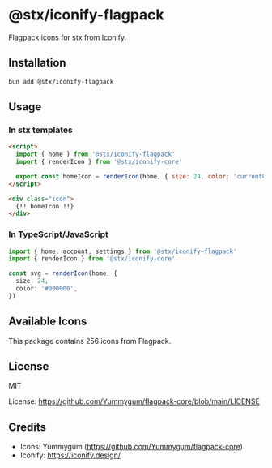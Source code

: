 # @stx/iconify-flagpack

Flagpack icons for stx from Iconify.

## Installation

```bash
bun add @stx/iconify-flagpack
```

## Usage

### In stx templates

```html
<script>
  import { home } from '@stx/iconify-flagpack'
  import { renderIcon } from '@stx/iconify-core'

  export const homeIcon = renderIcon(home, { size: 24, color: 'currentColor' })
</script>

<div class="icon">
  {!! homeIcon !!}
</div>
```

### In TypeScript/JavaScript

```typescript
import { home, account, settings } from '@stx/iconify-flagpack'
import { renderIcon } from '@stx/iconify-core'

const svg = renderIcon(home, {
  size: 24,
  color: '#000000',
})
```

## Available Icons

This package contains 256 icons from Flagpack.

## License

MIT

License: https://github.com/Yummygum/flagpack-core/blob/main/LICENSE

## Credits

- Icons: Yummygum (https://github.com/Yummygum/flagpack-core)
- Iconify: https://iconify.design/
